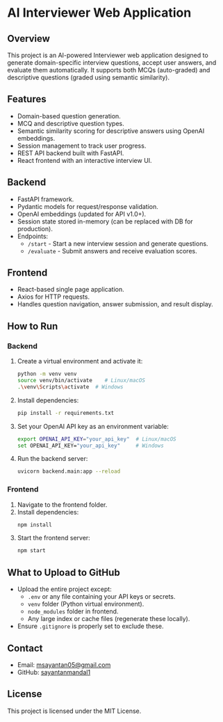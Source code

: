 
# AI Interviewer Web Application

## Overview
This project is an AI-powered Interviewer web application designed to generate domain-specific interview questions, accept user answers, and evaluate them automatically. It supports both MCQs (auto-graded) and descriptive questions (graded using semantic similarity).

## Features
- Domain-based question generation.
- MCQ and descriptive question types.
- Semantic similarity scoring for descriptive answers using OpenAI embeddings.
- Session management to track user progress.
- REST API backend built with FastAPI.
- React frontend with an interactive interview UI.

## Backend
- FastAPI framework.
- Pydantic models for request/response validation.
- OpenAI embeddings (updated for API v1.0+).
- Session state stored in-memory (can be replaced with DB for production).
- Endpoints:
  - `/start` - Start a new interview session and generate questions.
  - `/evaluate` - Submit answers and receive evaluation scores.

## Frontend
- React-based single page application.
- Axios for HTTP requests.
- Handles question navigation, answer submission, and result display.

## How to Run

### Backend
1. Create a virtual environment and activate it:
   ```bash
   python -m venv venv
   source venv/bin/activate    # Linux/macOS
   .\venv\Scripts\activate  # Windows
   ```
2. Install dependencies:
   ```bash
   pip install -r requirements.txt
   ```
3. Set your OpenAI API key as an environment variable:
   ```bash
   export OPENAI_API_KEY="your_api_key"  # Linux/macOS
   set OPENAI_API_KEY="your_api_key"     # Windows
   ```
4. Run the backend server:
   ```bash
   uvicorn backend.main:app --reload
   ```

### Frontend
1. Navigate to the frontend folder.
2. Install dependencies:
   ```bash
   npm install
   ```
3. Start the frontend server:
   ```bash
   npm start
   ```

## What to Upload to GitHub
- Upload the entire project except:
  - `.env` or any file containing your API keys or secrets.
  - `venv` folder (Python virtual environment).
  - `node_modules` folder in frontend.
  - Any large index or cache files (regenerate these locally).
- Ensure `.gitignore` is properly set to exclude these.

## Contact
- Email: msayantan05@gmail.com
- GitHub: [sayantanmandal1](https://github.com/sayantanmandal1)

## License
This project is licensed under the MIT License.
